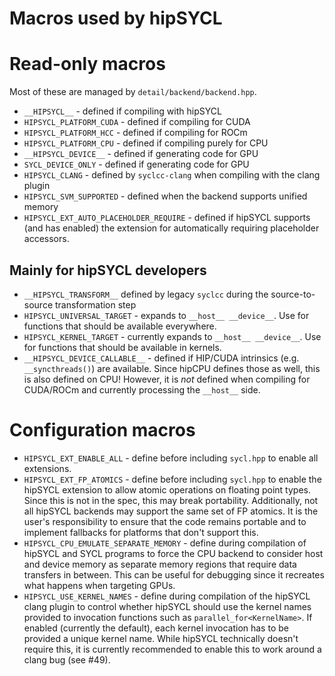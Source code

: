 # Macros used by hipSYCL

# Read-only macros
Most of these are managed by `detail/backend/backend.hpp`.

* `__HIPSYCL__` - defined if compiling with hipSYCL
* `HIPSYCL_PLATFORM_CUDA` - defined if compiling for CUDA
* `HIPSYCL_PLATFORM_HCC` - defined if compiling for ROCm
* `HIPSYCL_PLATFORM_CPU` - defined if compiling purely for CPU
* `__HIPSYCL_DEVICE__` - defined if generating code for GPU
* `SYCL_DEVICE_ONLY` - defined if generating code for GPU
* `HIPSYCL_CLANG` - defined by `syclcc-clang` when compiling with the clang plugin
* `HIPSYCL_SVM_SUPPORTED` - defined when the backend supports unified memory
* `HIPSYCL_EXT_AUTO_PLACEHOLDER_REQUIRE` - defined if hipSYCL supports (and has enabled) the extension for automatically requiring placeholder accessors.

## Mainly for hipSYCL developers
* `__HIPSYCL_TRANSFORM__` defined by legacy `syclcc` during the source-to-source transformation step
* `HIPSYCL_UNIVERSAL_TARGET` - expands to `__host__ __device__`. Use for functions that should be available everywhere.
* `HIPSYCL_KERNEL_TARGET` - currently expands to `__host__ __device__`. Use for functions that should be available in kernels.
* `__HIPSYCL_DEVICE_CALLABLE__` - defined if HIP/CUDA intrinsics (e.g. `__syncthreads()`) are available. Since hipCPU defines those as well, this is also defined on CPU! However, it is _not_ defined when compiling for CUDA/ROCm and currently processing the `__host__` side.

# Configuration macros
* `HIPSYCL_EXT_ENABLE_ALL` - define before including `sycl.hpp` to enable all extensions.
* `HIPSYCL_EXT_FP_ATOMICS` - define before including `sycl.hpp` to enable the hipSYCL extension to allow atomic operations on floating point types. Since this is not in the spec, this may break portability. Additionally, not all hipSYCL backends may support the same set of FP atomics. It is the user's responsibility to ensure that the code remains portable and to implement fallbacks for platforms that don't support this.
* `HIPSYCL_CPU_EMULATE_SEPARATE_MEMORY` - define during compilation of hipSYCL and SYCL programs to force the CPU backend to consider host and device memory as separate memory regions that require data transfers in between. This can be useful for debugging since it recreates what happens when targeting GPUs.
* `HIPSYCL_USE_KERNEL_NAMES` - define during compilation of the hipSYCL clang plugin to control whether hipSYCL should use the kernel names provided to invocation functions such as `parallel_for<KernelName>`. If enabled (currently the default), each kernel invocation has to be provided a unique kernel name. While hipSYCL technically doesn't require this, it is currently recommended to enable this to work around a clang bug (see #49).

